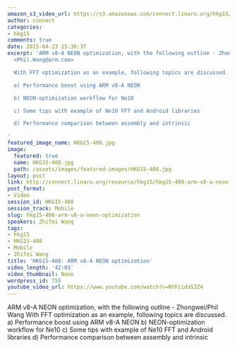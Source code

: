 ```yaml
---
amazon_s3_video_url: https://s3.amazonaws.com/connect.linaro.org/hkg15/Videos/02-12-Thursday/HKG15-408+ARMv8-A+NEON+optimization.mp4
author: connect
categories:
- hkg15
comments: true
date: 2015-04-23 15:36:37
excerpt: 'ARM v8-A NEON optimization, with the following outline - Zhongwei/Phil Wang
  <Phil.Wang@arm.com>

  With FFT optimization as an example, following topics are discussed.

  a) Performance boost using ARM v8-A NEON

  b) NEON-optimization workflow for Ne10

  c) Some tips with example of Ne10 FFT and Android libraries

  d) Performance comparison between assembly and intrinsic

'
featured_image_name: HKG15-408.jpg
image:
  featured: true
  name: HKG15-408.jpg
  path: /assets/images/featured-images/HKG15-408.jpg
layout: post
link: http://connect.linaro.org/resource/hkg15/hkg15-408-arm-v8-a-neon-optimization/
post_format:
- Video
session_id: HKG15-408
session_track: Mobile
slug: hkg15-408-arm-v8-a-neon-optimization
speakers: Zhifei Wang
tags:
- hkg15
- HKG15-408
- Mobile
- Zhifei Wang
title: 'HKG15-408: ARM v8-A NEON optimization'
video_length: '42:03'
video_thumbnail: None
wordpress_id: 755
youtube_video_url: https://www.youtube.com/watch?v=NYFzidaS3Z4
---
```


ARM v8-A NEON optimization, with the following outline - Zhongwei/Phil Wang With FFT optimization as an example, following topics are discussed. a) Performance boost using ARM v8-A NEON b) NEON-optimization workflow for Ne10 c) Some tips with example of Ne10 FFT and Android libraries d) Performance comparison between assembly and intrinsic